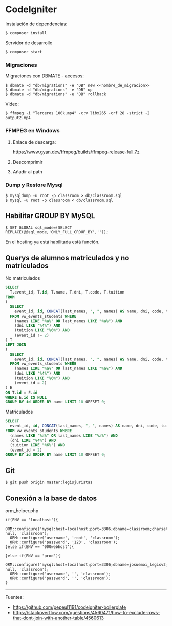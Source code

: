 # CodeIgniter

Instalación de dependencias:

    $ composer install

Servidor de desarrollo

    $ composer start

### Migraciones

Migraciones con DBMATE - accesos:

    $ dbmate -d "db/migrations" -e "DB" new <<nombre_de_migracion>>
    $ dbmate -d "db/migrations" -e "DB" up
    $ dbmate -d "db/migrations" -e "DB" rollback

Video: 

    $ ffmpeg -i "Terceros 100k.mp4" -c:v libx265 -crf 28 -strict -2 output2.mp4

### FFMPEG en Windows

1. Enlace de descarga:

    https://www.gyan.dev/ffmpeg/builds/ffmpeg-release-full.7z

2. Descomprimir

3. Añadir al path

### Dump y Restore Mysql

    $ mysqldump -u root -p classroom > db/classroom.sql
    $ mysql -u root -p classroom < db/classroom.sql

## Habilitar GROUP BY MySQL

    $ SET GLOBAL sql_mode=(SELECT REPLACE(@@sql_mode,'ONLY_FULL_GROUP_BY',''));

En el hosting ya está habilitada está función.

## Querys de alumnos matriculados y no matriculados

No matriculados

```SQL
SELECT 
  T.event_id, T.id, T.name, T.dni, T.code, T.tuition 
FROM 
(
  SELECT 
    event_id, id, CONCAT(last_names, ", ", names) AS name, dni, code, tuition 
  FROM vw_events_students WHERE 
    (names LIKE "%a%" OR last_names LIKE "%a%") AND 
    (dni LIKE "%4%") AND 
    (tuition LIKE "%6%") AND 
    (event_id != 2)
) T
LEFT JOIN 
(
  SELECT 
    event_id, id, CONCAT(last_names, ", ", names) AS name, dni, code, tuition 
  FROM vw_events_students WHERE 
    (names LIKE "%a%" OR last_names LIKE "%a%") AND 
    (dni LIKE "%4%") AND 
    (tuition LIKE "%6%") AND 
    (event_id = 2)
) E
ON T.id = E.id  
WHERE E.id IS NULL
GROUP BY id ORDER BY name LIMIT 10 OFFSET 0;
```

Matriculados

```SQL
SELECT 
  event_id, id, CONCAT(last_names, ", ", names) AS name, dni, code, tuition 
FROM vw_events_students WHERE 
  (names LIKE "%a%" OR last_names LIKE "%a%") AND 
  (dni LIKE "%4%") AND 
  (tuition LIKE "%6%") AND 
  (event_id = 2) 
GROUP BY id ORDER BY name LIMIT 10 OFFSET 0;
```

## Git

    $ git push origin master:legisjuristas
    
## Conexión a la base de datos

orm_helper.php
```
if(ENV == 'localhost'){
  ORM::configure('mysql:host=localhost;port=3306;dbname=classroom;charset=utf8;', null, 'classroom');
  ORM::configure('username', 'root', 'classroom');
  ORM::configure('password', '123', 'classroom');
}else if(ENV == '000webhost'){

}else if(ENV == 'prod'){
  ORM::configure('mysql:host=localhost;port=3306;dbname=josuemoi_legisv2;charset=utf8;', null, 'classroom');
  ORM::configure('username', '', 'classroom');
  ORM::configure('password', '', 'classroom');
}
```

---

Fuentes:

+ https://github.com/pepeul1191/codeigniter-boilerplate
+ https://stackoverflow.com/questions/4560471/how-to-exclude-rows-that-dont-join-with-another-table/4560613
